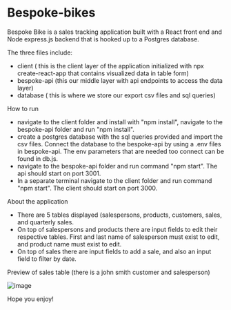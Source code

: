 # Bespoke-bikes
Bespoke Bike is a sales tracking application built with a React front end and Node express.js backend that is hooked up to a Postgres database. 

The three files include:

- client ( this is the client layer of the application initialized with npx create-react-app that contains visualized data in table form)
- bespoke-api (this our middle layer with api endpoints to access the data layer)
- database ( this is where we store our export csv files and sql queries)

How to run

- navigate to the client folder and install with "npm install",  navigate to the bespoke-api folder and run "npm install".
- create a postgres database with the sql queries provided and import the csv files.  Connect the database to the bespoke-api by using a .env files in bespoke-api.  The env parameters that are needed too connect can be found in db.js. 
- navigate to the bespoke-api folder and run command "npm start". The api should start on port 3001.
- In a separate terminal navigate to the client folder and run command "npm start".  The client should start on port 3000.

About the application

- There are 5 tables displayed (salespersons, products, customers, sales, and quarterly sales.
- On top of salespersons and products there are input fields to edit their respective tables.  First and last name of salesperson must exist to edit, and product name must exist to edit.
- On top of sales there are input fields to add a sale, and also an input field to filter by date.

Preview of sales table
(there is a john smith customer and salesperson)

![image](https://user-images.githubusercontent.com/43364244/142774078-b3f9fb0b-50c8-4715-aab9-1a62a947ddf2.png)

Hope you enjoy!


